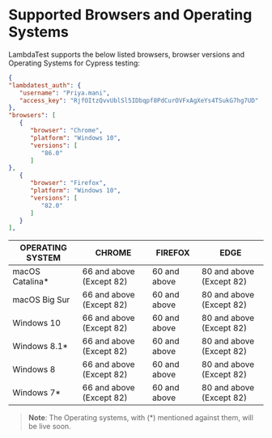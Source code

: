 # Supported Browsers and Operating Systems

LambdaTest supports the below listed browsers, browser versions and Operating Systems for Cypress testing:

```json
{
"lambdatest_auth": {
   "username": "Priya.mani",
   "access_key": "RjfOItzQvvUblSl5IDbqpf8PdCurOVFxAgXeYs4TSukG7hg7UD"
},
"browsers": [
   {
      "browser": "Chrome",
      "platform": "Windows 10",
      "versions": [
         "86.0"
      ]
},
   {
      "browser": "Firefox",
      "platform": "Windows 10",
      "versions": [
         "82.0"
      ]
   }
],
```

| OPERATING SYSTEM | CHROME                   | FIREFOX      | EDGE                     |
| ---------------- | ------------------------ | ------------ | ------------------------ |
| macOS Catalina\* | 66 and above (Except 82) | 60 and above | 80 and above (Except 82) |
| macOS Big Sur    | 66 and above (Except 82) | 60 and above | 80 and above (Except 82) |
| Windows 10       | 66 and above (Except 82) | 60 and above | 80 and above (Except 82) |
| Windows 8.1\*    | 66 and above (Except 82) | 60 and above | 80 and above (Except 82) |
| Windows 8        | 66 and above (Except 82) | 60 and above | 80 and above (Except 82) |
| Windows 7\*      | 66 and above (Except 82) | 60 and above | 80 and above (Except 82) |

> **Note**: The Operating systems, with (\*) mentioned against them, will be live soon.

